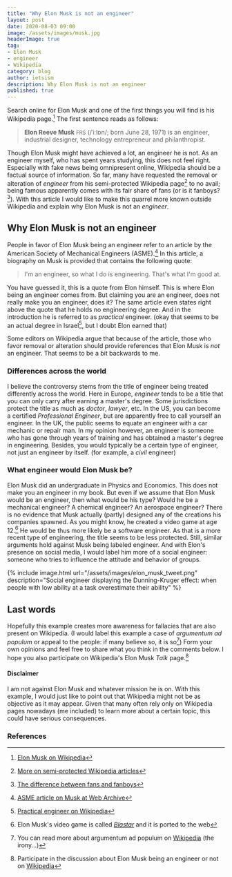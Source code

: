 ```yaml
---
title: "Why Elon Musk is not an engineer"
layout: post
date: 2020-08-03 09:00
image: /assets/images/musk.jpg
headerImage: true
tag:
- Elon Musk
- engineer
- Wikipedia
category: blog
author: ietsism
description: Why Elon Musk is not an engineer
published: true
---
```


Search online for Elon Musk and one of the first things you will find is his Wikipedia page.[^1] The first sentence reads as follows:

> <b>Elon Reeve Musk</b> <span style="font-size:85%;">FRS</span> (/ˈiːlɒn/; born June 28, 1971) is an <span class="evidence">engineer</span>, industrial designer, technology entrepreneur and philanthropist.

Though Elon Musk might have achieved a lot, an engineer he is not. As an engineer myself, who has spent years studying, this does not feel right. Especially with fake news being omnipresent online, Wikipedia should be a factual source of information. So far, many have requested the removal or alteration of *engineer* from his semi-protected Wikipedia page[^2] to no avail; being famous apparently comes with its fair share of fans (or is it fanboys?[^7]).
With this article I would like to make this quarrel more known outside Wikipedia and explain why Elon Musk is not an *engineer*. 


## Why Elon Musk is not an engineer

People in favor of Elon Musk being an engineer refer to an article by the American Society of Mechanical Engineers (ASME).[^3] In this article, a biography on Musk is provided that contains the following quote:

> I'm an engineer, so what I do is engineering. That's what I'm good at.

You have guessed it, this is a quote from Elon himself. This is where Elon being an engineer comes from. But claiming you are an engineer, does not really make you an engineer, does it? The same article even states right above the quote that he holds no engineering degree. And in the introduction he is referred to as *practical* engineer. (okay that seems to be an actual degree in Israel[^4], but I doubt Elon earned that)

Some editors on Wikipedia argue that because of the article, those who favor removal or alteration should provide references that Elon Musk is *not* an engineer. That seems to be a bit backwards to me.

### Differences across the world

I believe the controversy stems from the title of engineer being treated differently across the world. Here in Europe, *engineer* tends to be a title that you can only carry after earning a master's degree. Some jurisdictions protect the title as much as *doctor*, *lawyer*, etc. In the US, you can become a certified *Professional Engineer*, but are apparently free to call yourself an engineer. In the UK, the public seems to equate an engineer with a car mechanic or repair man. In my opinion however, an engineer is someone who has gone through years of training and has obtained a master's degree in engineering. Besides, you would typically be a certain type of engineer, not just an engineer by itself. (for example, a *civil* engineer)

### What engineer would Elon Musk be?

Elon Musk did an undergraduate in Physics and Economics. This does not make you an engineer in my book. But even if we assume that Elon Musk would be an engineer, then what would be his type? Would he be a mechanical engineer? A chemical engineer? An aerospace engineer? There is no evidence that Musk actually (partly) designed any of the creations his companies spawned. As you might know, he created a video game at age 12.[^5] He would be thus more likely be a software engineer. As that is a more recent type of engineering, the title seems to be less protected. Still, similar arguments hold against Musk being labeled engineer. And with Elon's presence on social media, I would label him more of a social engineer: someone who tries to influence the attitude and behavior of groups.

{% include image.html url="/assets/images/elon_musk_tweet.png" description="Social engineer displaying the Dunning-Kruger effect: when people with low ability at a task overestimate their ability" %}

## Last words

Hopefully this example creates more awareness for fallacies that are also present on Wikipedia. (I would label this example a case of *argumentum ad populum* or appeal to the people: if many believe so, it is so[^10]) Form your own opinions and feel free to share what you think in the comments below. I hope you also participate on Wikipedia's Elon Musk *Talk* page.[^9]

#### Disclaimer

I am not against Elon Musk and whatever mission he is on. With this example, I would just like to point out that Wikipedia might not be as objective as it may appear. Given that many often rely only on Wikipedia pages nowadays (me included) to learn more about a certain topic, this could have serious consequences.

### References

[^1]: [Elon Musk on Wikipedia](https://en.wikipedia.org/wiki/Elon_Musk)
[^2]: [More on semi-protected Wikipedia articles](https://en.wikipedia.org/wiki/Wikipedia:Protection_policy#semi)
[^3]: [ASME article on Musk at Web Archive](https://web.archive.org/web/20181119011009/https://www.asme.org/career-education/early-career-engineers/me-today/engineer-in-focus-elon-musk)
[^4]: [Practical engineer on Wikipedia](https://en.wikipedia.org/wiki/Practical_engineer)
[^5]: Elon Musk's video game is called [*Blastar*](https://www.theverge.com/2015/6/9/8752333/elon-musk-blastar-pc-game) and it is ported to the web
[^7]: [The difference between fans and fanboys](http://fav.me/db6w0dh)
[^9]: Participate in the discussion about Elon Musk being an engineer or not on [Wikipedia](https://en.wikipedia.org/wiki/Talk:Elon_Musk)
[^10]: You can read more about argumentum ad populum on [Wikipedia](https://en.wikipedia.org/wiki/Argumentum_ad_populum) (the irony...)